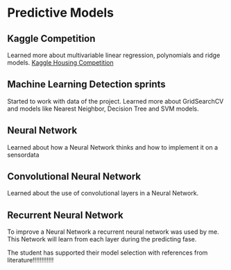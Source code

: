 # Predictive Models

 ## Kaggle Competition
 Learned more about multivariable linear regression, polynomials and ridge models. [Kaggle Housing Competition](2.2_Kaggle_Housing_Competition.pdf)
 
 ## Machine Learning Detection sprints
 Started to work with data of the project. Learned more about GridSearchCV and models like Nearest Neighbor, Decision Tree and  SVM models.

## Neural Network
Learned about how a Neural Network thinks and how to implement it on a sensordata

## Convolutional Neural Network
Learned about the use of convolutional layers in a Neural Network. 

## Recurrent Neural Network
To improve a Neural Network a recurrent neural network was used by me. This Network will learn from each layer during the predicting fase.

The student has supported their model selection with references from literature!!!!!!!!!!!!

